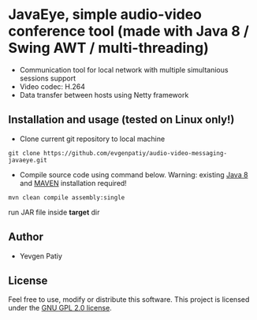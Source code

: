 # JavaEye, simple audio-video conference tool (made with Java 8 / Swing AWT / multi-threading) 

* Communication tool for local network with multiple simultanious sessions support
* Video codec: H.264
* Data transfer between hosts using Netty framework

## Installation and usage (tested on Linux only!)

* Clone current git repository to local machine

`git clone https://github.com/evgenpatiy/audio-video-messaging-javaeye.git`

* Compile source code using command below. Warning: existing [Java 8](https://java.com/en/download/) and [MAVEN](https://maven.apache.org/) installation required!

`mvn clean compile assembly:single`

run JAR file inside **target** dir

## Author

- Yevgen Patiy

## License

Feel free to use, modify or distribute this software. This project is licensed under the [GNU GPL 2.0 license](https://www.gnu.org/licenses/old-licenses/gpl-2.0.uk.html).
